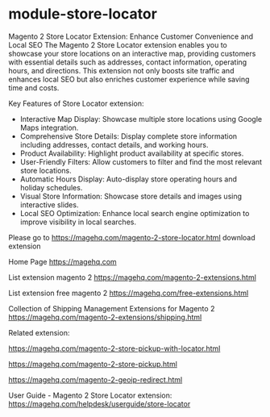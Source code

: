 # module-store-locator
Magento 2 Store Locator Extension: Enhance Customer Convenience and Local SEO
The Magento 2 Store Locator extension enables you to showcase your store locations on an interactive map, providing customers with essential details such as addresses, contact information, operating hours, and directions. This extension not only boosts site traffic and enhances local SEO but also enriches customer experience while saving time and costs.

Key Features of Store Locator extension:
- Interactive Map Display: Showcase multiple store locations using Google Maps integration.
- Comprehensive Store Details: Display complete store information including addresses, contact details, and working hours.
- Product Availability: Highlight product availability at specific stores.
- User-Friendly Filters: Allow customers to filter and find the most relevant store locations.
- Automatic Hours Display: Auto-display store operating hours and holiday schedules.
- Visual Store Information: Showcase store details and images using interactive slides.
- Local SEO Optimization: Enhance local search engine optimization to improve visibility in local searches.

Please go to https://magehq.com/magento-2-store-locator.html download extension

Home Page https://magehq.com

List extension magento 2 https://magehq.com/magento-2-extensions.html

List extension free magento 2 https://magehq.com/free-extensions.html

Collection of Shipping Management Extensions for Magento 2 https://magehq.com/magento-2-extensions/shipping.html

Related extension: 

https://magehq.com/magento-2-store-pickup-with-locator.html

https://magehq.com/magento-2-store-pickup.html

https://magehq.com/magento-2-geoip-redirect.html

User Guide - Magento 2 Store Locator extension: https://magehq.com/helpdesk/userguide/store-locator
